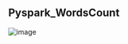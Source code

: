 ## Pyspark_WordsCount

![image](https://user-images.githubusercontent.com/71134465/101955185-a66f2a80-3bfd-11eb-81b3-232a40f4ebcc.PNG)
